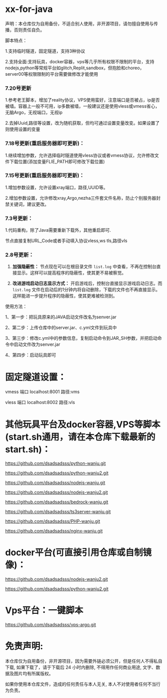 # xx-for-java

声明：本仓库仅为自用备份，不适合别人使用，非开源项目，请勿擅自使用与传播，否则责任自负。

脚本特点：

1.支持临时隧道，固定隧道，支持3种协议

2.支持全面:支持玩具，docker容器，vps等几乎所有权限不限制的平台，支持nodejs,python等常规平台如glitch,Replit,sandbox，但抱脸和choreo，server00等权限限制的平台需要做修改才能使用

### 7.20号更新

1.参考老王脚本，增加了reality协议，VPS使用蛮好，注意端口是否被占，ip是否被墙。容器上一般不可用，ip多数被墙，一般建议还是使用vless或vmess省心，无脑Argo，无视端口，无视ip

2.去掉Uuid,路径等设置，改为随机获取，但均可通过设置变量改变。如果设置了则使用设置的变量

### 7.18号更新(重启服务器即可更新)：

1.继续增加参数，允许选择临时隧道使用vless协议或者vmess协议，允许修改文件下载位置(添加变量FLIE_PATH即可修改下载位置)

### 7.15号更新(重启服务器即可更新)：

1.增加参数设置，允许设置xray端口，路径,UUID等。

2.增加参数设置，允许修改xray,Argo,nezha三件套文件名称，防止个别服务器封禁关键词，建议更改。

### 7.3号更新：

1.代码重构，除了Java需要重新下载外，其他重启即可.

节点直接复制URL_Code或者手动填入协议vless,ws tls,路径vls

### 2.8号更新：

1. **加强隐蔽性：** 节点现在可以在根目录文件 `list.log` 中查看，不再在控制台直接显示。这样可以提高程序的隐蔽性，使其更不易被察觉。

2. **改进游戏启动日志显示方式：** 开启游戏后，控制台直接显示游戏启动日志。而 `list.log` 文件在启动后的1分钟内将自动删除，下载的文件也不再直接显示。这样能进一步提升程序的隐蔽性，使其更难被检测到。


使用方法：

1、第一步：把玩具原来的JAVA启动文件改名为senver.jar

2、第二步：上传仓库中的server.jar、c.yml文件到玩具中

3、第三步：修改c.yml中的参数信息，复制启动命令到JAR_SH参数，并把启动命令中启动文件改为senver.jar

4、第四步：启动玩具即可


# 固定隧道设置：

vmess 端口  localhost:8001 路径:vms

vless 端口  localhost:8002 路径:vls


# 其他玩具平台及docker容器,VPS等脚本(start.sh通用，请在本仓库下载最新的start.sh)：

https://github.com/dsadsadsss/python-wanju.git

https://github.com/dsadsadsss/python-wanju2.git

https://github.com/dsadsadsss/nodejs-wanju.git

https://github.com/dsadsadsss/nodejs-wanju2.git

https://github.com/dsadsadsss/bedrock-wanju.git

https://github.com/dsadsadsss/ts3server-wanju.git

https://github.com/dsadsadsss/PHP-wanju.git

https://github.com/dsadsadsss/nginx-wanju.git

# docker平台(可直接引用仓库或自制镜像)：

https://github.com/dsadsadsss/nodejs-wanju2.git

https://github.com/dsadsadsss/python-wanju2.git

# Vps平台：一键脚本

https://github.com/dsadsadsss/vps-argo.git

# 免责声明:

本仓库仅为自用备份，非开源项目，因为需要外链必须公开，但是任何人不得私自下载, 如果下载了，请于下载后 24 小时内删除, 不得用作任何商业用途, 文字、数据及图片均有所属版权。 

如果你使用本仓库文件，造成的任何责任与本人无关, 本人不对使用者任何不当行为负责。
